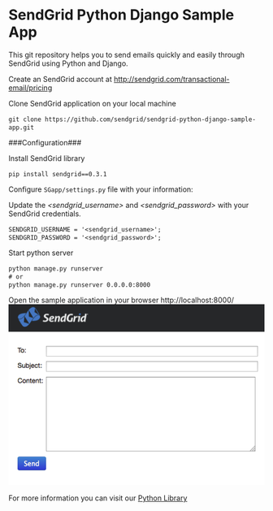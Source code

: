 SendGrid Python Django Sample App
=================================

This git repository helps you to send emails quickly and easily through SendGrid using Python and Django.

Create an SendGrid account at http://sendgrid.com/transactional-email/pricing

Clone SendGrid application on your local machine

    git clone https://github.com/sendgrid/sendgrid-python-django-sample-app.git


###Configuration###

Install SendGrid library

    pip install sendgrid==0.3.1

Configure `SGapp/settings.py` file with your information:

Update the *&lt;sendgrid_username&gt;* and *&lt;sendgrid_password&gt;* with your SendGrid credentials.

    SENDGRID_USERNAME = '<sendgrid_username>';
    SENDGRID_PASSWORD = '<sendgrid_password>';

Start python server

    python manage.py runserver
    # or
    python manage.py runserver 0.0.0.0:8000
    
Open the sample application in your browser http://localhost:8000/
![Screenshot](static/screenshot.png)


For more information you can visit our [Python Library](https://github.com/sendgrid/sendgrid-python)